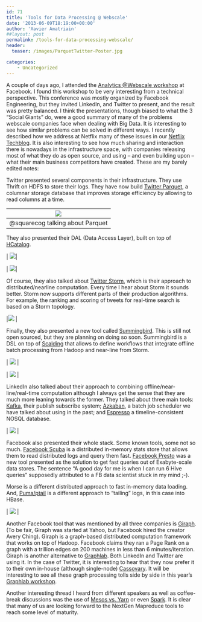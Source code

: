 ```yaml
---
id: 71
title: 'Tools for Data Processing @ Webscale'
date: '2013-06-09T18:19:00+00:00'
author: 'Xavier Amatriain'
##layout: post
permalink: /tools-for-data-processing-webscale/
header:
  teaser: /images/ParquetTwitter-Poster.jpg

categories:
    - Uncategorized
---
```


A couple of days ago, I attended the [Analytics @Webscale workshop](http://analyticswebscale.splashthat.com/) at Facebook. I found this workshop to be very interesting from a technical perspective. This conference was mostly organized by Facebook Engineering, but they invited LinkedIn, and Twitter to present, and the result was pretty balanced. I think the presentations, though biased to what the 3 “Social Giants” do, were a good summary of many of the problems webscale companies face when dealing with Big Data. It is interesting to see how similar problems can be solved in different ways. I recently described how we address at Netflix many of these issues in our [Netflix Techblog](http://techblog.netflix.com/2013/03/system-architectures-for.html). It is also interesting to see how much sharing and interaction there is nowadays in the infrastructure space, with companies releasing most of what they do as open source, and using – and even building upon – what their main business competitors have created. These are my barely edited notes:

Twitter presented several components in their infrastructure. They use Thrift on HDFS to store their logs. They have now build [Twitter Parquet](http://parquet.io/), a columnar storage database that improves storage efficiency by allowing to read columns at a time. 

| ![](/blog/images/ParquetTwitter-Poster.jpg) |
|---|
| @squarecog talking about Parquet |

They also presented their DAL (Data Access Layer), built on top of [HCatalog](http://incubator.apache.org/hcatalog/).

| ![](/blog/images/TwitterDAL-HCatalog-Slide.jpg)|

| ![](/blog/images/DALTwitter-Poster.jpg)|

Of course, they also talked about [Twitter Storm](http://storm-project.net/), which is their approach to distributed/nearline computation. Every time I hear about Storm it sounds better. Storm now supports different parts of their production algorithms. For example, the ranking and scoring of tweets for real-time search is based on a Storm topology.

|![](/blog/images/TwitterRankingStorm-Slide.jpg) |

Finally, they also presented a new tool called [Summingbird](http://lanyrd.com/2013/lambda-jam/scghxb/). This is still not open sourced, but they are planning on doing so soon. Summingbird is a DSL on top of [Scalding](https://github.com/twitter/scalding) that allows to define workflows that integrate offline batch processing from Hadoop and near-line from Storm.

| ![](/blog/images/TwitterSummingbird-Slide.jpg) |

| ![](/blog/images/Summingbird-Poster.jpg) |

LinkedIn also talked about their approach to combining offline/near-line/real-time computation although I always get the sense that they are much more leaning towards the former. They talked about three main tools: [Kafka](http://kafka.apache.org/), their publish subscribe system; [Azkaban](http://data.linkedin.com/opensource/azkaban), a batch job scheduler we have talked about using in the past; and [Espresso](http://data.linkedin.com/projects/espresso) a timeline-consistent NOSQL database. 

| ![](/blog/images/Exa-scaleSystemsFacebook-Slide.jpg) |

Facebook also presented their whole stack. Some known tools, some not so much. [Facebook Scuba](https://www.facebook.com/notes/facebook-engineering/under-the-hood-data-diving-with-scuba/10150599692628920) is a distributed in-memory stats store that allows them to read distributed logs and query them fast. [Facebook Presto](http://gigaom.com/2013/06/06/facebook-unveils-presto-engine-for-querying-250-pb-data-warehouse/) was a new tool presented as the solution to get fast queries out of Exabyte-scale data stores. The sentence “A good day for me is when I can run 6 Hive queries” supposedly attributed to a FB data scientist stuck in my mind ;-). 

Morse is a different distributed approach to fast in-memory data loading. And, [Puma/ptail](http://www.quora.com/Why-did-Facebook-develop-Puma-pTail-instead-of-using-existing-ones-like-Flume) is a different approach to “tailing” logs, in this case into HBase.

| ![](/blog/images/FacebookScubaPoster.jpg) |
    
Another Facebook tool that was mentioned by all three companies is [Giraph](https://github.com/apache/giraph). (To be fair, Giraph was started at Yahoo, but Facebook hired the creator Avery Ching). Giraph is a graph-based distributed computation framework that works on top of Hadoop. Facebook claims they ran a Page Rank on a graph with a trillion edges on 200 machines in less than 6 minutes/iteration. Giraph is another alternative to [Graphlab](http://graphlab.org/). Both LinkedIn and Twitter are using it. In the case of Twitter, it is interesting to hear that they now prefer it to their own in-house (although single-node) [Cassovary](https://github.com/twitter/cassovary). It will be interesting to see all these graph processing tolls side by side in this year’s [Graphlab workshop](http://graphlab.org/graphlab-workshop-2013/).
    
Another interesting thread I heard from different speakers as well as coffee-break discussions was the use of [Mesos vs. Yarn](http://www.quora.com/How-does-YARN-compare-to-Mesos) or even [Spark](http://spark-project.org/). It is clear that many of us are looking forward to the NextGen Mapreduce tools to reach some level of maturity. 
